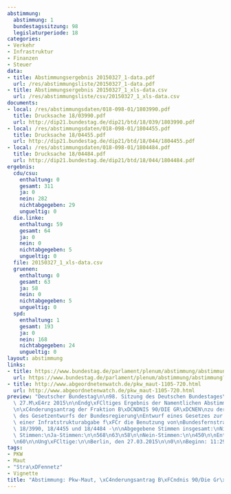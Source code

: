 ```yaml
---
abstimmung:
  abstimmung: 1
  bundestagssitzung: 98
  legislaturperiode: 18
categories:
- Verkehr
- Infrastruktur
- Finanzen
- Steuer
data:
- title: Abstimmungsergebnis 20150327_1-data.pdf
  url: /res/abstimmungsliste/20150327_1-data.pdf
- title: Abstimmungsergebnis 20150327_1_xls-data.csv
  url: /res/abstimmungsliste/csv/20150327_1_xls-data.csv
documents:
- local: /res/abstimmungsdaten/018-098-01/1803990.pdf
  title: Drucksache 18/03990.pdf
  url: http://dip21.bundestag.de/dip21/btd/18/039/1803990.pdf
- local: /res/abstimmungsdaten/018-098-01/1804455.pdf
  title: Drucksache 18/04455.pdf
  url: http://dip21.bundestag.de/dip21/btd/18/044/1804455.pdf
- local: /res/abstimmungsdaten/018-098-01/1804484.pdf
  title: Drucksache 18/04484.pdf
  url: http://dip21.bundestag.de/dip21/btd/18/044/1804484.pdf
ergebnis:
  cdu/csu:
    enthaltung: 0
    gesamt: 311
    ja: 0
    nein: 282
    nichtabgegeben: 29
    ungueltig: 0
  die.linke:
    enthaltung: 59
    gesamt: 64
    ja: 0
    nein: 0
    nichtabgegeben: 5
    ungueltig: 0
  file: 20150327_1_xls-data.csv
  gruenen:
    enthaltung: 0
    gesamt: 63
    ja: 58
    nein: 0
    nichtabgegeben: 5
    ungueltig: 0
  spd:
    enthaltung: 1
    gesamt: 193
    ja: 0
    nein: 168
    nichtabgegeben: 24
    ungueltig: 0
layout: abstimmung
links:
- title: https://www.bundestag.de/parlament/plenum/abstimmung/abstimmung?id=332
  url: https://www.bundestag.de/parlament/plenum/abstimmung/abstimmung?id=332
- title: http://www.abgeordnetenwatch.de/pkw_maut-1105-720.html
  url: http://www.abgeordnetenwatch.de/pkw_maut-1105-720.html
preview: "Deutscher Bundestag\n\n98. Sitzung des Deutschen Bundestages\nam Freitag,\
  \ 27.M\xE4rz 2015\n\nEndg\xFCltiges Ergebnis der Namentlichen Abstimmung Nr. 1\n\
  \n\xC4nderungsantrag der Fraktion B\xDCNDNIS 90/DIE GR\xDCNEN\nzu der zweiten Beratung\
  \ des Gesetzentwurfs der Bundesregierung\nEntwurf eines Gesetzes zur Einf\xFChrung\
  \ einer Infratstrukturabgabe f\xFCr die Benutzung von\nBundesfernstra\xDFen\n- Drucksachen\
  \ 18/3990, 18/4455 und 18/4484 -\n\nAbgegebene Stimmen insgesamt:\nNicht abgegebene\
  \ Stimmen:\nJa-Stimmen:\n\n568\n63\n58\n\nNein-Stimmen:\n\n450\n\nEnthaltungen:\n\
  \n60\n\nUng\xFCltige:\n\nBerlin, den 27.03.2015\n\n0\n\nBeginn: 11:29\nEnde: 11:32\n"
tags:
- PKW
- Maut
- "Stra\xDFennetz"
- Vignette
title: "Abstimmung: Pkw-Maut, \xC4nderungsantrag B\xFCndnis 90/Die Gr\xFCnen"
---
```

